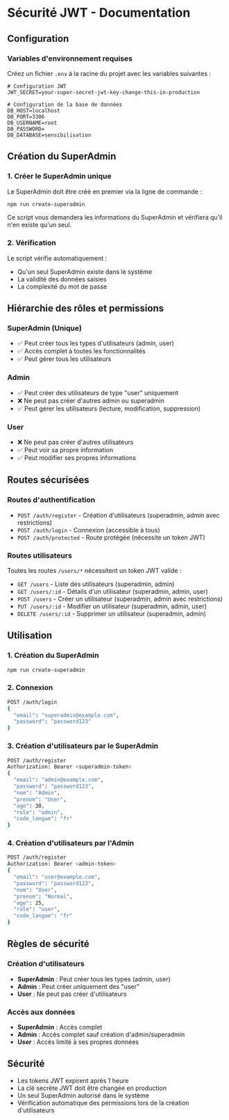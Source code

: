 # Sécurité JWT - Documentation

## Configuration

### Variables d'environnement requises

Créez un fichier `.env` à la racine du projet avec les variables suivantes :

```env
# Configuration JWT
JWT_SECRET=your-super-secret-jwt-key-change-this-in-production

# Configuration de la base de données
DB_HOST=localhost
DB_PORT=3306
DB_USERNAME=root
DB_PASSWORD=
DB_DATABASE=sensibilisation
```

## Création du SuperAdmin

### 1. Créer le SuperAdmin unique

Le SuperAdmin doit être créé en premier via la ligne de commande :

```bash
npm run create-superadmin
```

Ce script vous demandera les informations du SuperAdmin et vérifiera qu'il n'en existe qu'un seul.

### 2. Vérification

Le script vérifie automatiquement :
- Qu'un seul SuperAdmin existe dans le système
- La validité des données saisies
- La complexité du mot de passe

## Hiérarchie des rôles et permissions

### SuperAdmin (Unique)
- ✅ Peut créer tous les types d'utilisateurs (admin, user)
- ✅ Accès complet à toutes les fonctionnalités
- ✅ Peut gérer tous les utilisateurs

### Admin
- ✅ Peut créer des utilisateurs de type "user" uniquement
- ❌ Ne peut pas créer d'autres admin ou superadmin
- ✅ Peut gérer les utilisateurs (lecture, modification, suppression)

### User
- ❌ Ne peut pas créer d'autres utilisateurs
- ✅ Peut voir sa propre information
- ✅ Peut modifier ses propres informations

## Routes sécurisées

### Routes d'authentification

- `POST /auth/register` - Création d'utilisateurs (superadmin, admin avec restrictions)
- `POST /auth/login` - Connexion (accessible à tous)
- `POST /auth/protected` - Route protégée (nécessite un token JWT)

### Routes utilisateurs

Toutes les routes `/users/*` nécessitent un token JWT valide :

- `GET /users` - Liste des utilisateurs (superadmin, admin)
- `GET /users/:id` - Détails d'un utilisateur (superadmin, admin, user)
- `POST /users` - Créer un utilisateur (superadmin, admin avec restrictions)
- `PUT /users/:id` - Modifier un utilisateur (superadmin, admin, user)
- `DELETE /users/:id` - Supprimer un utilisateur (superadmin, admin)

## Utilisation

### 1. Création du SuperAdmin
```bash
npm run create-superadmin
```

### 2. Connexion
```bash
POST /auth/login
{
  "email": "superadmin@example.com",
  "password": "password123"
}
```

### 3. Création d'utilisateurs par le SuperAdmin
```bash
POST /auth/register
Authorization: Bearer <superadmin-token>
{
  "email": "admin@example.com",
  "password": "password123",
  "nom": "Admin",
  "prenom": "User",
  "age": 30,
  "role": "admin",
  "code_langue": "fr"
}
```

### 4. Création d'utilisateurs par l'Admin
```bash
POST /auth/register
Authorization: Bearer <admin-token>
{
  "email": "user@example.com",
  "password": "password123",
  "nom": "User",
  "prenom": "Normal",
  "age": 25,
  "role": "user",
  "code_langue": "fr"
}
```

## Règles de sécurité

### Création d'utilisateurs
- **SuperAdmin** : Peut créer tous les types (admin, user)
- **Admin** : Peut créer uniquement des "user"
- **User** : Ne peut pas créer d'utilisateurs

### Accès aux données
- **SuperAdmin** : Accès complet
- **Admin** : Accès complet sauf création d'admin/superadmin
- **User** : Accès limité à ses propres données

## Sécurité

- Les tokens JWT expirent après 1 heure
- La clé secrète JWT doit être changée en production
- Un seul SuperAdmin autorisé dans le système
- Vérification automatique des permissions lors de la création d'utilisateurs 
